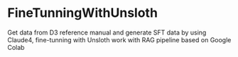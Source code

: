 # FineTunningWithUnsloth
Get data from D3 reference manual and generate SFT data by using Claude4, fine-tunning with Unsloth work with RAG pipeline based on Google Colab
